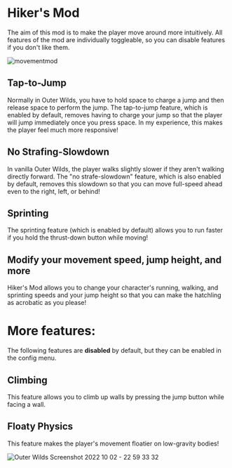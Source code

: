 # Hiker's Mod
The aim of this mod is to make the player move around more intuitively. All features of the mod are individually toggleable, so you can disable features if you don't like them.

![movementmod](https://user-images.githubusercontent.com/96493201/147374247-7a5c972e-b115-493d-8ca1-55e84ca97a97.png)

## Tap-to-Jump
Normally in Outer Wilds, you have to hold space to charge a jump and then release space to perform the jump. The tap-to-jump feature, which is enabled by default, removes having to charge your jump so that the player will jump immediately once you press space. In my experience, this makes the player feel much more responsive!

## No Strafing-Slowdown
In vanilla Outer Wilds, the player walks slightly slower if they aren't walking directly forward. The "no strafe-slowdown" feature, which is also enabled by default, removes this slowdown so that you can move full-speed ahead even to the right, left, or behind!

## Sprinting
The sprinting feature (which is enabled by default) allows you to run faster if you hold the thrust-down button while moving!

## Modify your movement speed, jump height, and more
Hiker's Mod allows you to change your character's running, walking, and sprinting speeds and your jump height so that you can make the hatchling as acrobatic as you please!

# More features:
The following features are **disabled** by default, but they can be enabled in the config menu.
## Climbing
This feature allows you to climb up walls by pressing the jump button while facing a wall.

## Floaty Physics
This feature makes the player's movement floatier on low-gravity bodies!

![Outer Wilds Screenshot 2022 10 02 - 22 59 33 32](https://user-images.githubusercontent.com/96493201/193494262-f4876e32-4eaf-408e-92c4-683be745f23b.png)

